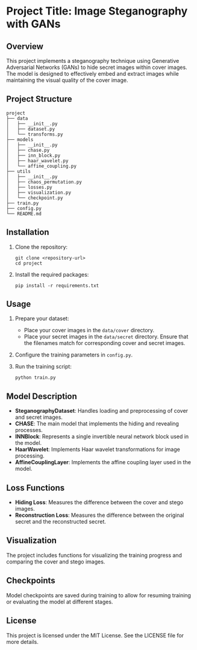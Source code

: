 # Project Title: Image Steganography with GANs

## Overview
This project implements a steganography technique using Generative Adversarial Networks (GANs) to hide secret images within cover images. The model is designed to effectively embed and extract images while maintaining the visual quality of the cover image.

## Project Structure
```
project
├── data
│   ├── __init__.py
│   ├── dataset.py
│   └── transforms.py
├── models
│   ├── __init__.py
│   ├── chase.py
│   ├── inn_block.py
│   ├── haar_wavelet.py
│   └── affine_coupling.py
├── utils
│   ├── __init__.py
│   ├── chaos_permutation.py
│   ├── losses.py
│   ├── visualization.py
│   └── checkpoint.py
├── train.py
├── config.py
└── README.md
```

## Installation
1. Clone the repository:
   ```
   git clone <repository-url>
   cd project
   ```

2. Install the required packages:
   ```
   pip install -r requirements.txt
   ```

## Usage
1. Prepare your dataset:
   - Place your cover images in the `data/cover` directory.
   - Place your secret images in the `data/secret` directory. Ensure that the filenames match for corresponding cover and secret images.

2. Configure the training parameters in `config.py`.

3. Run the training script:
   ```
   python train.py
   ```

## Model Description
- **SteganographyDataset**: Handles loading and preprocessing of cover and secret images.
- **CHASE**: The main model that implements the hiding and revealing processes.
- **INNBlock**: Represents a single invertible neural network block used in the model.
- **HaarWavelet**: Implements Haar wavelet transformations for image processing.
- **AffineCouplingLayer**: Implements the affine coupling layer used in the model.

## Loss Functions
- **Hiding Loss**: Measures the difference between the cover and stego images.
- **Reconstruction Loss**: Measures the difference between the original secret and the reconstructed secret.

## Visualization
The project includes functions for visualizing the training progress and comparing the cover and stego images.

## Checkpoints
Model checkpoints are saved during training to allow for resuming training or evaluating the model at different stages.

## License
This project is licensed under the MIT License. See the LICENSE file for more details.